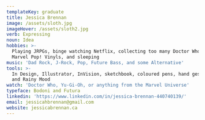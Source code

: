 ```yaml
---
templateKey: graduate
title: Jessica Brennan
image: /assets/sloth.jpg
imageHover: /assets/sloth2.jpg
verb: Expressing
noun: Idea
hobbies: >-
  Playing JRPGs, binge watching Netflix, collecting too many Doctor Who and
  Marvel Pop! Vinyls, and sleeping 
music: 'Dad Rock, J-Rock, Pop, Future Bass, and some Alternative'
tools: >-
  In Design, Illustrator, InVision, sketchbook, coloured pens, hand gestures,
  and Rainy Mood
watch: 'Doctor Who, Yu-Gi-Oh, or anything from the Marvel Universe'
typeface: Bodoni and Futura
linkedin: 'https://www.linkedin.com/in/jessica-brennan-440740139/'
email: jessicahbrennan@gmail.com
website: jessicabrennan.ca
---
```



